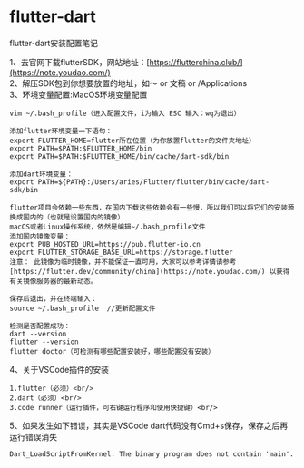 # flutter-dart
flutter-dart安装配置笔记


1、去官网下载flutterSDK，网站地址：[https://flutterchina.club/](https://note.youdao.com/)<br/>
2、解压SDK包到你想要放置的地址，如～ or 文稿 or /Applications<br/>
3、环境变量配置:MacOS环境变量配置<br/>

```
vim ~/.bash_profile（进入配置文件，i为输入 ESC 输入：wq为退出）

添加flutter环境变量一下语句：
export FLUTTER_HOME=flutter所在位置（为你放置flutter的文件夹地址）
export PATH=$PATH:$FLUTTER_HOME/bin
export PATH=$PATH:$FLUTTER_HOME/bin/cache/dart-sdk/bin

添加dart环境变量：
export PATH=${PATH}:/Users/aries/Flutter/flutter/bin/cache/dart-sdk/bin

flutter项目会依赖一些东西，在国内下载这些依赖会有一些慢，所以我们可以将它们的安装源换成国内的（也就是设置国内的镜像）
macOS或者Linux操作系统，依然是编辑~/.bash_profile文件
添加国内镜像变量：
export PUB_HOSTED_URL=https://pub.flutter-io.cn
export FLUTTER_STORAGE_BASE_URL=https://storage.flutter
注意： 此镜像为临时镜像，并不能保证一直可用，大家可以参考详情请参考 [https://flutter.dev/community/china](https://note.youdao.com/) 以获得有关镜像服务器的最新动态。

保存后退出，并在终端输入：
source ~/.bash_profile  //更新配置文件

检测是否配置成功：
dart --version
flutter --version
flutter doctor（可检测有哪些配置安装好，哪些配置没有安装）

```

4、关于VSCode插件的安装<br/>
```
1.flutter（必须）<br/>
2.dart（必须）<br/>
3.code runner（运行插件，可右键运行程序和使用快捷键）<br/>
```
5、如果发生如下错误，其实是VSCode dart代码没有Cmd+s保存，保存之后再运行错误消失
```
Dart_LoadScriptFromKernel: The binary program does not contain 'main'.

```
